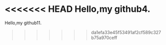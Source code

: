 <<<<<<< HEAD
Hello,my github4.
=======
Hello,my github11.
>>>>>>> da1efa33e45f53491af2cf589c327b75a970ceff
